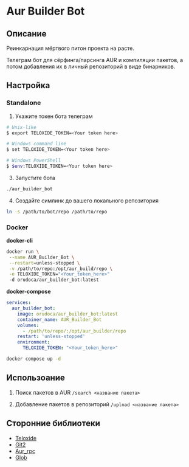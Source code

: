 # Aur Builder Bot

## Описание

Реинкарнация мёртвого питон проекта на расте.

Телеграм бот для сёрфинга/парсинга AUR и компиляции пакетов, а потом добавления их в личный репозиторий в виде бинарников.


## Настройка

### Standalone

1. Укажите токен бота телеграм
```bash
# Unix-like
$ export TELOXIDE_TOKEN=<Your token here>

# Windows command line
$ set TELOXIDE_TOKEN=<Your token here>

# Windows PowerShell
$ $env:TELOXIDE_TOKEN=<Your token here>
```

3. Запустите бота
```bash
./aur_builder_bot
```
4. Создайте симлинк до вашего локального репозитория
```bash
ln -s /path/to/bot/repo /path/to/repo
```

### Docker

**docker-cli**
```bash
docker run \
 --name AUR_Builder_Bot \
 --restart=unless-stopped \
 -v /path/to/repo:/opt/aur_build/repo \
 -e TELOXIDE_TOKEN="<Your_token_here>"
 -d orudoca/aur_builder_bot:latest
```

**docker-compose**
```yml
services:
  aur_builder_bot:
    image: orudoca/aur_builder_bot:latest
    container_name: AUR_Builder_Bot
    volumes:
      - /path/to/repo/:/opt/aur_builder/repo
    restart: 'unless-stopped'
    environment:
      TELOXIDE_TOKEN: "<Your_token_here>"
```
```bash
docker compose up -d
```

## Использоание

1. Поиск пакетов в AUR
`/search <название пакета>`

2. Добавление пакетов в репозиторий
`/upload <название пакета>`


## Сторонние библиотеки

- [Teloxide](https://crates.io/crates/teloxide)
- [Git2](https://crates.io/crates/git2)
- [Aur_rpc](https://crates.io/crates/aur-rpc)
- [Glob](https://crates.io/crates/glob)
